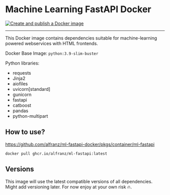# Machine Learning FastAPI Docker

[![Create and publish a Docker image](https://github.com/alfranz/ml-fastapi-docker/actions/workflows/build-image.yml/badge.svg)](https://github.com/alfranz/ml-fastapi-docker/actions/workflows/build-image.yml)

--- 

This Docker image contains dependencies suitable for machine-learning powered webservices with HTML frontends.

Docker Base Image: `python:3.9-slim-buster`

Python libraries:

- requests
- Jinja2
- aiofiles
- uvicorn[standard]
- gunicorn
- fastapi
- catboost
- pandas
- python-multipart

## How to use?

https://github.com/alfranz/ml-fastapi-docker/pkgs/container/ml-fastapi

```
docker pull ghcr.io/alfranz/ml-fastapi:latest
```

## Versions

This image will use the latest compatible versions of all dependencies. Might add versioning later. For now enjoy at your own risk 🔥.
